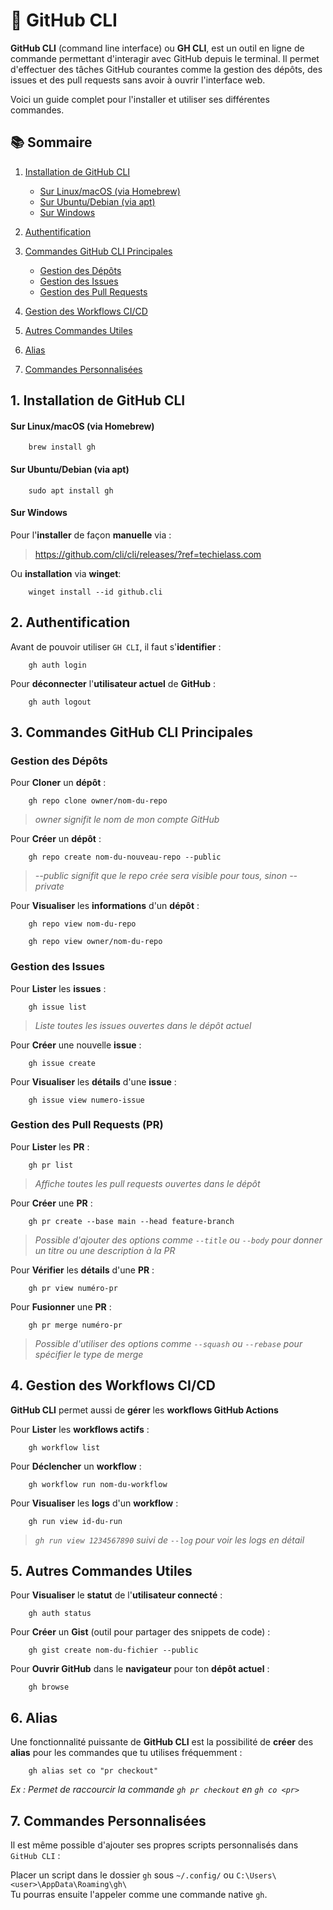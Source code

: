 # 🚀 GitHub CLI

**GitHub CLI** (command line interface) ou **GH CLI**, est un outil en ligne de commande permettant d'interagir avec GitHub depuis le terminal. 
Il permet d'effectuer des tâches GitHub courantes comme la gestion des dépôts, des issues et des pull requests sans avoir à ouvrir l'interface web. 

Voici un guide complet pour l'installer et utiliser ses différentes commandes.

## 📚 Sommaire

1. [Installation de GitHub CLI](#1-installation-de-github-cli)  
   - [Sur Linux/macOS (via Homebrew)](#sur-linuxmacos-via-homebrew)  
   - [Sur Ubuntu/Debian (via apt)](#sur-ubuntudebian-via-apt)  
   - [Sur Windows](#sur-windows)  

2. [Authentification](#2-authentification)  

3. [Commandes GitHub CLI Principales](#3-commandes-github-cli-principales)  
   - [Gestion des Dépôts](#gestion-des-dépôts)  
   - [Gestion des Issues](#gestion-des-issues)  
   - [Gestion des Pull Requests](#gestion-des-pull-requests)

4. [Gestion des Workflows CI/CD](#4-gestion-des-workflows-cicd)  

5. [Autres Commandes Utiles](#5-autres-commandes-utiles)  

6. [Alias](#6-alias)  

7. [Commandes Personnalisées](#7-commandes-personnalisées)


## 1. **Installation de GitHub CLI**

#### Sur Linux/macOS (via Homebrew)

```
	brew install gh
```
#### Sur Ubuntu/Debian (via apt)

```
	sudo apt install gh
```

#### Sur Windows

Pour l'**installer** de façon **manuelle** via : 

> https://github.com/cli/cli/releases/?ref=techielass.com

Ou **installation** via **winget**:

```
	winget install --id github.cli
```	

## 2. **Authentification**

Avant de pouvoir utiliser `GH CLI`, il faut s'**identifier** :

```
	gh auth login
```	

Pour **déconnecter** l'**utilisateur actuel** de **GitHub** :

```
	gh auth logout
```

## 3.  **Commandes GitHub CLI Principales**

### Gestion des Dépôts

Pour **Cloner** un **dépôt** :

```
	gh repo clone owner/nom-du-repo
```

> *owner signifit le nom de mon compte GitHub*

Pour **Créer** un **dépôt** :

```
	gh repo create nom-du-nouveau-repo --public
```

> *--public signifit que le repo crée sera visible pour tous, sinon --private*

Pour **Visualiser** les **informations** d'un **dépôt** :

```
	gh repo view nom-du-repo
	
	gh repo view owner/nom-du-repo
```

### Gestion des Issues

Pour **Lister** les **issues** :

```
	gh issue list
```
	
> *Liste toutes les issues ouvertes dans le dépôt actuel*

Pour **Créer** une nouvelle **issue** :

```
	gh issue create
```

Pour **Visualiser** les **détails** d'une **issue** :

```
	gh issue view numero-issue
```

### Gestion des Pull Requests (PR)

Pour **Lister** les **PR** :

```
	gh pr list
```

> *Affiche toutes les pull requests ouvertes dans le dépôt*

Pour **Créer** une **PR** :

```
	gh pr create --base main --head feature-branch
```

> *Possible d'ajouter des options comme `--title` ou `--body` pour donner un titre ou une description à la PR*

Pour **Vérifier** les **détails** d'une **PR** :

```
	gh pr view numéro-pr
```

Pour **Fusionner** une **PR** :

```
	gh pr merge numéro-pr
```

> *Possible d'utiliser des options comme `--squash` ou `--rebase` pour spécifier le type de merge*

## 4. **Gestion des Workflows CI/CD**

**GitHub CLI** permet aussi de **gérer** les **workflows GitHub Actions**

Pour **Lister** les **workflows actifs** :

```
	gh workflow list
```

Pour **Déclencher** un **workflow** :

```
	gh workflow run nom-du-workflow
```

Pour **Visualiser** les **logs** d'un **workflow** :

```
	gh run view id-du-run
```

> *`gh run view 1234567890` suivi de `--log` pour voir les logs en détail*

## 5. **Autres Commandes Utiles**

Pour **Visualiser** le **statut** de l'**utilisateur connecté** :

```
	gh auth status
```

Pour **Créer** un **Gist** (outil pour partager des snippets de code) :

```
	gh gist create nom-du-fichier --public
```

Pour **Ouvrir GitHub** dans le **navigateur** pour ton **dépôt actuel** :

```
	gh browse
```

## 6. **Alias**

Une fonctionnalité puissante de **GitHub CLI** est la possibilité de **créer** des **alias** pour les commandes que tu utilises fréquemment :

```
	gh alias set co "pr checkout"
```

*Ex : Permet de raccourcir la commande `gh pr checkout` en `gh co <pr>`*

## 7. **Commandes Personnalisées**

Il est même possible d'ajouter ses propres scripts personnalisés dans `GitHub CLI` :

Placer un script dans le dossier `gh` sous `~/.config/` 
ou `C:\Users\<user>\AppData\Roaming\gh\`  
Tu pourras ensuite l'appeler comme une commande native `gh`.